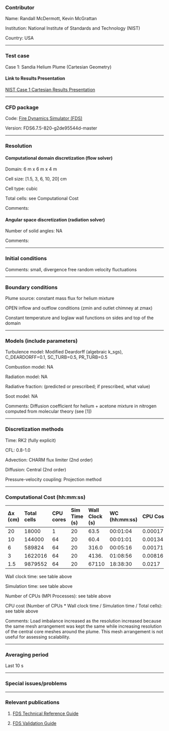 ### Contributor
Name: Randall McDermott, Kevin McGrattan

Institution: National Institute of Standards and Technology (NIST)

Country: USA

------------------

### Test case

Case 1: Sandia Helium Plume (Cartesian Geometry)

#### Link to Results Presentation

[NIST Case 1 Cartesian Results Presentation](https://github.com/MaCFP/macfp-db/releases/download/macfp-2.0/NIST_Sandia_Helium_Plume.pdf)

------------------

### CFD package

Code: [Fire Dynamics Simulator (FDS)](https://github.com/firemodels/fds)

Version: FDS6.7.5-820-g2de95544d-master

------------------

### Resolution

#### Computational domain discretization (flow solver)

Domain:  6 m x 6 m x 4 m  

Cell size: [1.5, 3, 6, 10, 20] cm

Cell type: cubic

Total cells: see Computational Cost

Comments:

#### Angular space discretization (radiation solver)

Number of solid angles: NA

Comments:

------------------

### Initial conditions

Comments: small, divergence free random velocity fluctuations

------------------

### Boundary conditions

Plume source: constant mass flux for helium mixture  

OPEN inflow and outflow conditions  (zmin and outlet chimney at zmax)

Constant temperature and loglaw wall functions on sides and top of the domain

------------------

### Models (include parameters)

Turbulence model: Modified Deardorff (algebraic k_sgs), C_DEARDORFF=0.1, SC_TURB=0.5, PR_TURB=0.5

Combustion model: NA

Radiation model: NA

Radiative fraction: (predicted or prescribed; if prescribed, what value)

Soot model: NA

Comments: Diffusion coefficient for helium + acetone mixture in nitrogen computed from molecular theory (see [1])

------------------

### Discretization methods

Time: RK2 (fully explicit)

CFL: 0.8-1.0

Advection: CHARM flux limiter (2nd order)

Diffusion: Central (2nd order)

Pressure-velocity coupling: Projection method

------------------

### Computational Cost (hh:mm:ss)

| ∆x (cm) | Total cells | CPU cores | Sim Time (s) | Wall Clock (s) | WC (hh:mm:ss) | CPU Cost |
| :-------| :-----------| :-------- | :----------- | :------------- | :------------ | :------- |
| 20      | 18000       | 1         | 20           | 63.5           | 00:01:04      | 0.000176 |
| 10      | 144000      | 64        | 20           | 60.4           | 00:01:01      | 0.00134  |
| 6       | 589824      | 64        | 20           | 316.0          | 00:05:16      | 0.00171  |
| 3       | 1622016     | 64        | 20           | 4136.          | 01:08:56      | 0.00816  |
| 1.5     | 9879552     | 64        | 20           | 67110          | 18:38:30      | 0.0217   |

Wall clock time: see table above

Simulation time: see table above

Number of CPUs (MPI Processes): see table above

CPU cost (Number of CPUs * Wall clock time / Simulation time / Total cells): see table above

Comments: Load imbalance increased as the resolution increased because the same mesh arrangement was kept the same while increasing resolution of the central core meshes around the plume.  This mesh arrangement is not useful for assessing scalability.

------------------

### Averaging period

Last 10 s

------------------

### Special issues/problems

------------------

### Relevant publications

1. [FDS Technical Reference Guide](https://github.com/firemodels/fds/releases)

2. [FDS Validation Guide](https://github.com/firemodels/fds/releases)

